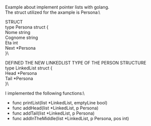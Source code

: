 Example about implement pointer lists with golang.\
The struct utilized for the axample is Persona:\

STRUCT\
type Persona struct {\
	Nome    string\
	Cognome string\
	Eta     int\
	Next    *Persona\
}\

DEFINED THE NEW LINKEDLIST TYPE OF THE PERSON STRUCTURE\
type LinkedList struct {\
	Head *Persona\
	Tail *Persona\
}\

I implemented the following functions:\
- func printList(list *LinkedList, emptyLine bool)
- func addHead(list *LinkedList, p Persona)
- func addTail(list *LinkedList, p Persona)
- func addInTheMiddle(list *LinkedList, p Persona, pos int)
